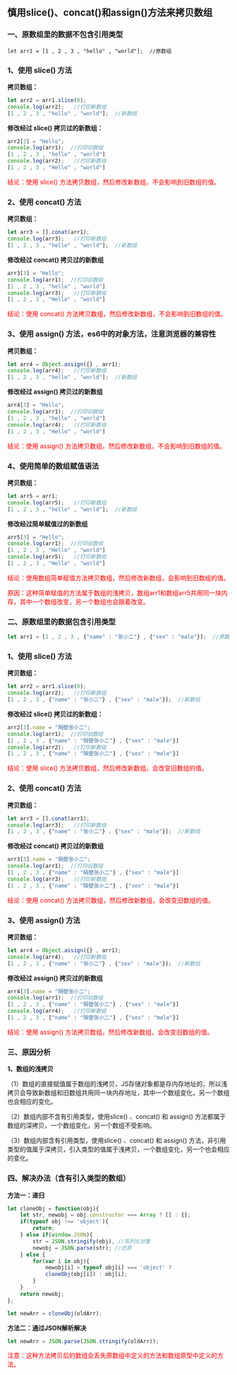 
## 慎用slice()、concat()和assign()方法来拷贝数组
### 一、原数组里的数据不包含引用类型
```
let arr1 = [1 , 2 , 3 , "hello" , "world"];  //原数组
```

### 1、使用 slice() 方法

**拷贝数组：**
```javascript
let arr2 = arr1.slice(0);
console.log(arr2);   //打印新数组
[1 , 2 , 3 , "hello" , "world"];  //新数组
```

**修改经过 slice() 拷贝过的新数组：**
```javascript
arr2[3] = "Hello";
console.log(arr1);  //打印旧数组
[1 , 2 , 3 , "hello" , "world"]   
console.log(arr2);   //打印新数组
[1 , 2 , 3 , "Hello" , "world"]
```


<font color="red">结论：使用 slice() 方法拷贝数组，然后修改新数组，不会影响到旧数组的值。</font>

### 2、使用 concat() 方法

**拷贝数组：**
```javascript
let arr3 = [].conat(arr1);
console.log(arr3);   //打印新数组
[1 , 2 , 3 , "hello" , "world"];  //新数组
```
**修改经过 concat() 拷贝过的新数组**
```javascript
arr3[3] = "Hello";
console.log(arr1);  //打印旧数组
[1 , 2 , 3 , "hello" , "world"]   
console.log(arr3);   //打印新数组
[1 , 2 , 3 , "Hello" , "world"]
```


<font color="red">结论：使用 concat() 方法拷贝数组，然后修改新数组，不会影响到旧数组的值。</font>

### 3、使用 assign() 方法，es6中的对象方法，注意浏览器的兼容性

**拷贝数组：**
```javascript
let arr4 = Object.assign({} , arr1);
console.log(arr4);   //打印新数组
[1 , 2 , 3 , "hello" , "world"];  //新数组
```
**修改经过 assign() 拷贝过的新数组**
```javascript
arr4[3] = "Hello";
console.log(arr1);  //打印旧数组
[1 , 2 , 3 , "hello" , "world"]   
console.log(arr4);   //打印新数组
[1 , 2 , 3 , "Hello" , "world"]
```


<font color="red">结论：使用 assign() 方法拷贝数组，然后修改新数组，不会影响到旧数组的值。</font>

### 4、使用简单的数组赋值语法

**拷贝数组：**
```javascript
let arr5 = arr1;
console.log(arr5);   //打印新数组
[1 , 2 , 3 , "hello" , "world"];  //新数组
```
**修改经过简单赋值过的新数组**
```javascript
arr5[3] = "Hello";
console.log(arr1);  //打印旧数组
[1 , 2 , 3 , "Hello" , "world"]   
console.log(arr5);   //打印新数组
[1 , 2 , 3 , "Hello" , "world"]
```


<font color="red">结论：使用数组简单赋值方法拷贝数组，然后修改新数组，会影响到旧数组的值。</font>

<font color="red">原因：这种简单赋值的方法属于数组的浅拷贝，数组arr1和数组arr5共用同一块内存，其中一个数组改变，另一个数组也会跟着改变。</font>


### 二、原数组里的数据包含引用类型
```javascript
let arr1 = [1 , 2 , 3 , {"name" : "张小二"} , {"sex" : "male"}];  //原数组
```

### 1、使用 slice() 方法

**拷贝数组：**
```javascript
let arr2 = arr1.slice(0);
console.log(arr2);   //打印新数组
[1 , 2 , 3 , {"name" : "张小二"} , {"sex" : "male"}];  //新数组
```

**修改经过 slice() 拷贝过的新数组：**
```javascript
arr2[3].name = "隔壁张小二";
console.log(arr1);  //打印旧数组
[1 , 2 , 3 , {"name" : "隔壁张小二"} , {"sex" : "male"}]   
console.log(arr2);   //打印新数组
[1 , 2 , 3 , {"name" : "隔壁张小二"} , {"sex" : "male"}]
```

<font color="red">
结论：使用 slice() 方法拷贝数组，然后修改新数组，会改变旧数组的值。
</font>

### 2、使用 concat() 方法

**拷贝数组：**
```javascript
let arr3 = [].conat(arr1);
console.log(arr3);   //打印新数组
[1 , 2 , 3 , {"name" : "张小二"} , {"sex" : "male"}];  //新数组
```
**修改经过 concat() 拷贝过的新数组**
```javascript
arr3[3].name = "隔壁张小二";
console.log(arr1);  //打印旧数组
[1 , 2 , 3 , {"name" : "隔壁张小二"} , {"sex" : "male"}]   
console.log(arr3);   //打印新数组
[1 , 2 , 3 , {"name" : "隔壁张小二"} , {"sex" : "male"}]
```

<font color="red">
结论：使用 concat() 方法拷贝数组，然后修改新数组，会改变旧数组的值。
</font>

### 3、使用 assign() 方法

**拷贝数组：**
```javascript
let arr4 = Object.assign({} , arr1);
console.log(arr4);   //打印新数组
[1 , 2 , 3 , {"name" : "张小二"} , {"sex" : "male"}];  //新数组
```
**修改经过 assign() 拷贝过的新数组**
```javascript
arr4[3].name = "隔壁张小二";
console.log(arr1);  //打印旧数组
[1 , 2 , 3 , {"name" : "隔壁张小二"} , {"sex" : "male"}]   
console.log(arr4);   //打印新数组
[1 , 2 , 3 , {"name" : "隔壁张小二"} , {"sex" : "male"}]
```

<font color="red">
结论：使用 assign() 方法拷贝数组，然后修改新数组，会改变旧数组的值。
</font>

### 三、原因分析

**1、数组的浅拷贝**

（1）数组的直接赋值属于数组的浅拷贝，JS存储对象都是存内存地址的，所以浅拷贝会导致新数组和旧数组共用同一块内存地址，其中一个数组变化，另一个数组也会相应的变化。

（2）数组内部不含有引用类型，使用slice() 、concat() 和 assign() 方法都属于数组的深拷贝，一个数组变化，另一个数组不受影响。

（3）数组内部含有引用类型，使用slice() 、concat() 和 assign() 方法，非引用类型的值属于深拷贝，引入类型的值属于浅拷贝，一个数组变化，另一个也会相应的变化。

### 四、解决办法（含有引入类型的数组）

**方法一：递归**

```javascript
let cloneObj = function(obj){
    let str, newobj = obj.constructor === Array ? [] : {};
    if(typeof obj !== 'object'){
        return;
    } else if(window.JSON){
        str = JSON.stringify(obj), //系列化对象
        newobj = JSON.parse(str); //还原
    } else {
        for(var i in obj){
            newobj[i] = typeof obj[i] === 'object' ? 
            cloneObj(obj[i]) : obj[i]; 
        }
    }
    return newobj;
};

let newArr = cloneObj(oldArr);

```

**方法二：通过JSON解析解决**
```javascript
let newArr = JSON.parse(JSON.stringify(oldArr));
```
<font color="red">
注意：这种方法拷贝后的数组会丢失原数组中定义的方法和数组原型中定义的方法。
</font>
